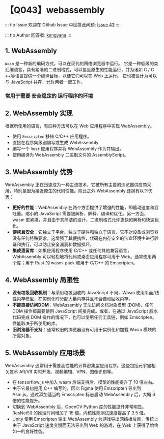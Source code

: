 # 【Q043】webassembly


::: tip Issue
欢迎在 Gtihub Issue 中回答此问题: [Issue 43](https://github.com/kangyana/daily-question/issues/43)
:::

::: tip Author
回答者: [kangyana](https://github.com/kangyana)
:::
## 1. WebAssembly
`Wasm` 是一种新的编码方式，可以在现代的网络浏览器中运行。
它是一种低级的类汇编语言，具有紧凑的二进制格式，可以接近原生的性能运行，并为诸如 C / C ++等语言提供一个编译目标，以便它们可以在 Web 上运行。
它也被设计为可以与 JavaScript 共存，允许两者一起工作。

### 常用于需要 **安全稳定的** 运行程序的环境

## 2. WebAssembly 实现
根据所使用的语言，有四种方法可以在 Web 应用程序中实现 WebAssembly。

- 使用 `Emscripten` 移植 C/C++ 应用程序。
- 直接在程序集级别编写或生成 WebAssembly
- 编写一个 `Rust` 应用程序并将 WebAssembly 作为其输出。
- 使用编译为 WebAssembly 二进制文件的 AssemblyScript。

## 3. WebAssembly 优势
WebAssembly 正在迅速成为一种主流技术，它被所有主要的浏览器供应商采用，特别是因为接近原生的代码性能。除此之外 WebAssembly 还拥有以下优势：

- **更好的性能**：WebAssembly 在两个方面提供了增强的性能，即启动速度和吞吐量。缩小的 JavaScript 需要被解析、解释、编译和优化。另一方面，wasm 更紧凑，并且由于其简洁的设计，二进制格式允许更快的解析和快速优化。
- **便携且安全**：它独立于平台、独立于硬件和独立于语言，它不对设备或浏览器没有任何特殊要求，这增强了其便携性，代码在内存安全的沙盒环境中进行验证和执行，可以防止安全漏洞和数据损坏。
- **集成遗留库**：如果应用程序使用 C/C++ 或任何其他兼容语言，WebAssembly 可以轻松地将代码或桌面应用程序可用于 Web。通常使用两个库；用于 Rust 的 wasm-pack 和用于 C/C++ 的 Emscripten。

## 4. WebAssembly 局限性

- **没有垃圾回收机制**：与采用垃圾回收的 JavaScript 不同，Wasm 使用平面/线性内存模型，在实例化时分配大量内存并且不会自动回收内存。
- **不能直接访问DOM**：WebAssembly 无法访问文档对象模型 (DOM)，任何 DOM 操作都需要使用 JavaScript 间接完成。或者，在通过 JavaScript 胶水代码完成 DOM 操作的情况下，也可以使用任何工具链，例如 Emscripten。性能取决于所使用的库。
- **旧浏览器不支持**：通常较旧的浏览器没有可用于实例化和加载 Wasm 模块的所需对象。

## 5. WebAssembly 应用场景
WebAssembly 通常用于需要高性能的计算密集型应用程序。这些包括元宇宙相关技术 AR/VR 实时开发、视频编辑、VPN、图像识别等。

- 在 tensorflow.js 中加入 wasm 后端支持后，模型的性能提升了 10 倍左右。
- 由于它最初是用 C++ 编写的，因此 Figma 使用 Emscripten 导出到 Asm.js，通过添加适当的 Emscripten 标志启动 WebAssembly 后，大概 3 倍的性能提升。
- 切换到 WebAssembly 后，OpenCV Python 库的性能提升非常明显。 ResNet50 的推理时间增加了 15 倍，内核性能测试速度提高了 3.5 倍。
- Unity 使用 Emscripten 输出 WebAssembly 为游戏导出网络播放器，传统上由于 JavaScript 速度变慢而无法导出到 Web 的游戏，在 Web 上获得了始终如一的良好性能。

